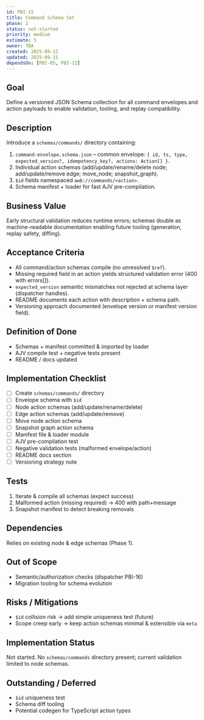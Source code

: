 ```yaml
---
id: PBI-15
title: Command Schema Set
phase: 2
status: not-started
priority: medium
estimate: 5
owner: TBA
created: 2025-09-12
updated: 2025-09-15
dependsOn: [PBI-05, PBI-12]
---
```


## Goal
Define a versioned JSON Schema collection for all command envelopes and action payloads to enable validation, tooling, and replay compatibility.

## Description
Introduce a `schemas/commands/` directory containing:
1. `command-envelope.schema.json` – common envelope: `{ id, ts, type, expected_version?, idempotency_key?, actions: Action[] }`.
2. Individual action schemas (add/update/rename/delete node; add/update/remove edge; move_node; snapshot_graph).
3. `$id` fields namespaced `awb://commands/<action>`.
4. Schema manifest + loader for fast AJV pre-compilation.

## Business Value
Early structural validation reduces runtime errors; schemas double as machine-readable documentation enabling future tooling (generation, replay safety, diffing).

## Acceptance Criteria
- All command/action schemas compile (no unresolved `$ref`).
- Missing required field in an action yields structured validation error (400 with errors[]).
- `expected_version` semantic mismatches not rejected at schema layer (dispatcher handles).
- README documents each action with description + schema path.
- Versioning approach documented (envelope version or manifest version field).

## Definition of Done
- Schemas + manifest committed & imported by loader
- AJV compile test + negative tests present
- README / docs updated

## Implementation Checklist
- [ ] Create `schemas/commands/` directory
- [ ] Envelope schema with `$id`
- [ ] Node action schemas (add/update/rename/delete)
- [ ] Edge action schemas (add/update/remove)
- [ ] Move node action schema
- [ ] Snapshot graph action schema
- [ ] Manifest file & loader module
- [ ] AJV pre-compilation test
- [ ] Negative validation tests (malformed envelope/action)
- [ ] README docs section
- [ ] Versioning strategy note

## Tests
1. Iterate & compile all schemas (expect success)
2. Malformed action (missing required) → 400 with path+message
3. Snapshot manifest to detect breaking removals

## Dependencies
Relies on existing node & edge schemas (Phase 1).

## Out of Scope
- Semantic/authorization checks (dispatcher PBI-16)
- Migration tooling for schema evolution

## Risks / Mitigations
- `$id` collision risk → add simple uniqueness test (future)
- Scope creep early → keep action schemas minimal & extensible via `meta`

## Implementation Status
Not started. No `schemas/commands` directory present; current validation limited to node schemas.

## Outstanding / Deferred
- `$id` uniqueness test
- Schema diff tooling
- Potential codegen for TypeScript action types
